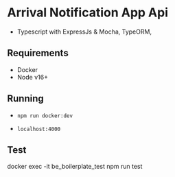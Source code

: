 # Arrival Notification App Api

- Typescript with ExpressJs & Mocha, TypeORM,

## Requirements

- Docker
- Node v16+

## Running

- `npm run docker:dev` 

- `localhost:4000`

## Test

docker exec -it be_boilerplate_test npm run test
